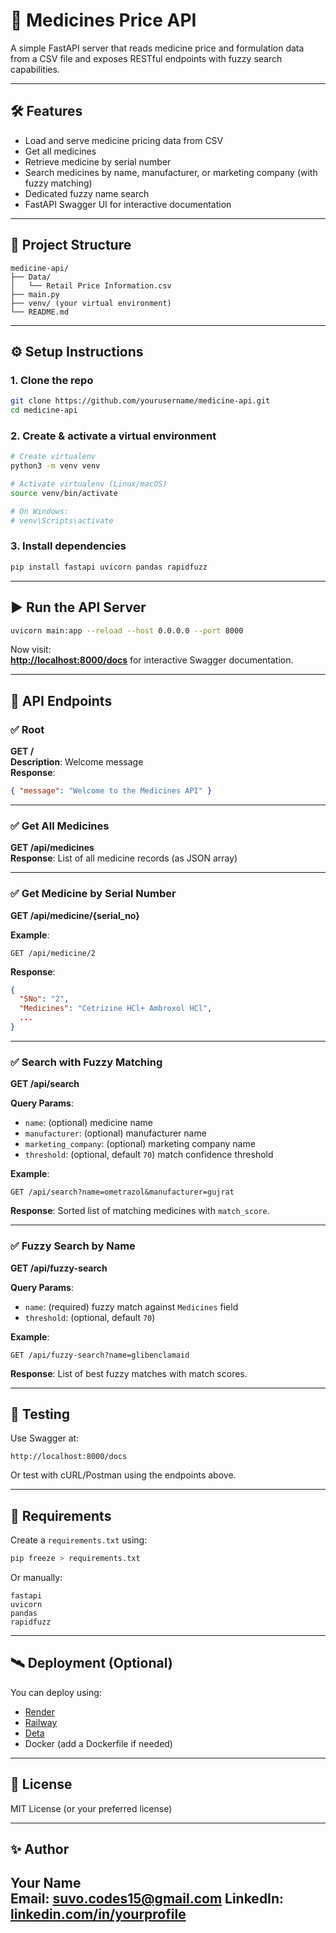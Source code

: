 
# 💊 Medicines Price API

A simple FastAPI server that reads medicine price and formulation data from a CSV file and exposes RESTful endpoints with fuzzy search capabilities.

---

## 🛠️ Features

- Load and serve medicine pricing data from CSV
- Get all medicines
- Retrieve medicine by serial number
- Search medicines by name, manufacturer, or marketing company (with fuzzy matching)
- Dedicated fuzzy name search
- FastAPI Swagger UI for interactive documentation

---

## 📁 Project Structure

```
medicine-api/
├── Data/
│   └── Retail Price Information.csv
├── main.py
├── venv/ (your virtual environment)
└── README.md
```

---

## ⚙️ Setup Instructions

### 1. Clone the repo

```bash
git clone https://github.com/yourusername/medicine-api.git
cd medicine-api
```

### 2. Create & activate a virtual environment

```bash
# Create virtualenv
python3 -m venv venv

# Activate virtualenv (Linux/macOS)
source venv/bin/activate

# On Windows:
# venv\Scripts\activate
```

### 3. Install dependencies

```bash
pip install fastapi uvicorn pandas rapidfuzz
```

---

## ▶️ Run the API Server

```bash
uvicorn main:app --reload --host 0.0.0.0 --port 8000
```

Now visit:  
**[http://localhost:8000/docs](http://localhost:8000/docs)** for interactive Swagger documentation.

---

## 📌 API Endpoints

### ✅ Root

**GET /**  
**Description**: Welcome message  
**Response**:
```json
{ "message": "Welcome to the Medicines API" }
```

---

### ✅ Get All Medicines

**GET /api/medicines**  
**Response**: List of all medicine records (as JSON array)

---

### ✅ Get Medicine by Serial Number

**GET /api/medicine/{serial_no}**

**Example**:
```http
GET /api/medicine/2
```

**Response**:
```json
{
  "SNo": "2",
  "Medicines": "Cetrizine HCl+ Ambroxol HCl",
  ...
}
```

---

### ✅ Search with Fuzzy Matching

**GET /api/search**

**Query Params**:
- `name`: (optional) medicine name
- `manufacturer`: (optional) manufacturer name
- `marketing_company`: (optional) marketing company name
- `threshold`: (optional, default `70`) match confidence threshold

**Example**:
```http
GET /api/search?name=ometrazol&manufacturer=gujrat
```

**Response**:
Sorted list of matching medicines with `match_score`.

---

### ✅ Fuzzy Search by Name

**GET /api/fuzzy-search**

**Query Params**:
- `name`: (required) fuzzy match against `Medicines` field
- `threshold`: (optional, default `70`)

**Example**:
```http
GET /api/fuzzy-search?name=glibenclamaid
```

**Response**:
List of best fuzzy matches with match scores.

---

## 🧪 Testing

Use Swagger at:

```
http://localhost:8000/docs
```

Or test with cURL/Postman using the endpoints above.

---

## 📄 Requirements

Create a `requirements.txt` using:

```bash
pip freeze > requirements.txt
```

Or manually:

```
fastapi
uvicorn
pandas
rapidfuzz
```

---

## 🛰️ Deployment (Optional)

You can deploy using:

- [Render](https://render.com/)
- [Railway](https://railway.app/)
- [Deta](https://deta.space/)
- Docker (add a Dockerfile if needed)

---

## 📌 License

MIT License (or your preferred license)

---

## ✨ Author

**Your Name**  
Email: suvo.codes15@gmail.com 
LinkedIn: [linkedin.com/in/yourprofile](https://www.linkedin.com/in/susovan-das-66503a298/)
---
